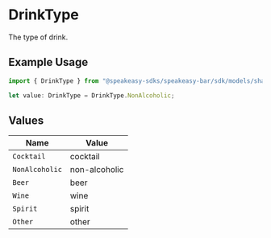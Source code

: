 # DrinkType

The type of drink.

## Example Usage

```typescript
import { DrinkType } from "@speakeasy-sdks/speakeasy-bar/sdk/models/shared";

let value: DrinkType = DrinkType.NonAlcoholic;
```

## Values

| Name           | Value          |
| -------------- | -------------- |
| `Cocktail`     | cocktail       |
| `NonAlcoholic` | non-alcoholic  |
| `Beer`         | beer           |
| `Wine`         | wine           |
| `Spirit`       | spirit         |
| `Other`        | other          |